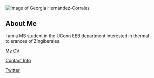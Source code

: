 

![Image of Georgia Hernández-Corrales](images/LS_2018.png
"Searching for Monstera tenuis")






## About Me
I am a MS student in the UConn EEB department
interested in thermal tolerances of Zingiberales.



[My CV](CVGH-20180620.pdf)

[Contact Info](contact-info.html)

[Twitter]()
